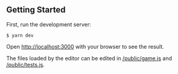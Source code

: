 ## Getting Started

First, run the development server:

    $ yarn dev

Open [http://localhost:3000](http://localhost:3000) with your browser to see the result.

The files loaded by the editor can be edited in [/public/game.js](/public/game.js) and
[/public/tests.js](/public/tests.js).
